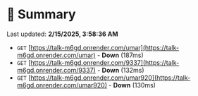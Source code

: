 # 📖 Summary
Last updated: **2/15/2025, 3:58:36 AM**

- `GET` [https://talk-m6gd.onrender.com/umar](https://talk-m6gd.onrender.com/umar) - **Down** (187ms)
- `GET` [https://talk-m6gd.onrender.com/9337](https://talk-m6gd.onrender.com/9337) - **Down** (132ms)
- `GET` [https://talk-m6gd.onrender.com/umar920](https://talk-m6gd.onrender.com/umar920) - **Down** (130ms)
